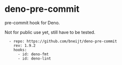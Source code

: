 # deno-pre-commit

pre-commit hook for Deno.

Not for public use yet, still have to be tested.

```
  - repo: https://github.com/bneijt/deno-pre-commit
    rev: 1.9.2
    hooks:
      - id: deno-fmt
      - id: deno-lint
```
